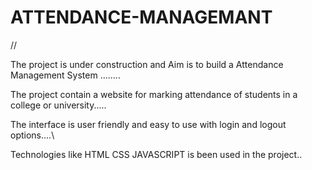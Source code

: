 # ATTENDANCE-MANAGEMANT

//

The project is under construction and Aim is to build a Attendance Management System ........

The project contain a website for marking attendance of students in a college or university.....

The interface is user friendly and easy to use with login and logout options....\\

Technologies like HTML CSS JAVASCRIPT is been used in the project..

